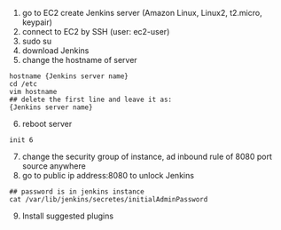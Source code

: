 1. go to EC2 create Jenkins server (Amazon Linux, Linux2, t2.micro, keypair)
2. connect to EC2 by SSH (user: ec2-user)
3. sudo su
4. download Jenkins
5. change the hostname of server
```
hostname {Jenkins server name}
cd /etc
vim hostname
## delete the first line and leave it as:
{Jenkins server name}
```

6. reboot server
```
init 6
```
7. change the security group of instance, ad inbound rule of 8080 port source anywhere
8. go to public ip address:8080 to unlock Jenkins
```
## password is in jenkins instance
cat /var/lib/jenkins/secretes/initialAdminPassword
```
9. Install suggested plugins
